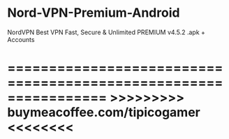 # Nord-VPN-Premium-Android
NordVPN Best VPN Fast, Secure &amp; Unlimited PREMIUM v4.5.2 .apk + Accounts 

================================================================
        >>>>>>>>> buymeacoffee.com/tipicogamer <<<<<<<<
================================================================     
